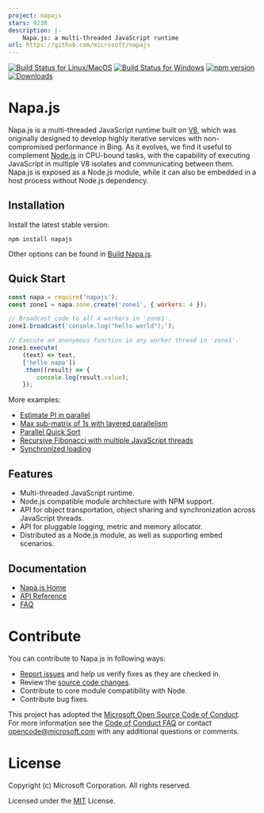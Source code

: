 ```yaml
---
project: napajs
stars: 9238
description: |-
    Napa.js: a multi-threaded JavaScript runtime
url: https://github.com/microsoft/napajs
---
```


[![Build Status for Linux/MacOS](https://travis-ci.org/Microsoft/napajs.svg?branch=master)](https://travis-ci.org/Microsoft/napajs)
[![Build Status for Windows](https://ci.appveyor.com/api/projects/status/github/Microsoft/napajs?branch=master&svg=true)](https://ci.appveyor.com/project/napajs/napajs)
[![npm version](https://badge.fury.io/js/napajs.svg)](https://www.npmjs.com/package/napajs)
[![Downloads](https://img.shields.io/npm/dm/napajs.svg)](https://www.npmjs.com/package/napajs)

# Napa.js
Napa.js is a multi-threaded JavaScript runtime built on [V8](https://github.com/v8/v8), which was originally designed to develop highly iterative services with non-compromised performance in Bing. As it evolves, we find it useful to complement [Node.js](https://nodejs.org) in CPU-bound tasks, with the capability of executing JavaScript in multiple V8 isolates and communicating between them. Napa.js is exposed as a Node.js module, while it can also be embedded in a host process without Node.js dependency.

## Installation
Install the latest stable version:
```
npm install napajs
```
Other options can be found in [Build Napa.js](https://github.com/Microsoft/napajs/wiki/build-napa.js).

## Quick Start
```js
const napa = require('napajs');
const zone1 = napa.zone.create('zone1', { workers: 4 });

// Broadcast code to all 4 workers in 'zone1'.
zone1.broadcast('console.log("hello world");');

// Execute an anonymous function in any worker thread in 'zone1'.
zone1.execute(
    (text) => text, 
    ['hello napa'])
    .then((result) => {
        console.log(result.value);
    });
```
More examples:
* [Estimate PI in parallel](./examples/tutorial/estimate-pi-in-parallel)
* [Max sub-matrix of 1s with layered parallelism](./examples/tutorial/max-square-sub-matrix)
* [Parallel Quick Sort](./examples/tutorial/parallel-quick-sort)
* [Recursive Fibonacci with multiple JavaScript threads](./examples/tutorial/recursive-fibonacci)
* [Synchronized loading](./examples/tutorial/synchronized-loading)

## Features
- Multi-threaded JavaScript runtime.
- Node.js compatible module architecture with NPM support.
- API for object transportation, object sharing and synchronization across JavaScript threads.
- API for pluggable logging, metric and memory allocator.
- Distributed as a Node.js module, as well as supporting embed scenarios.

## Documentation
- [Napa.js Home](https://github.com/Microsoft/napajs/wiki)
- [API Reference](./docs/api/index.md)
- [FAQ](https://github.com/Microsoft/napajs/wiki/FAQ)

# Contribute
You can contribute to Napa.js in following ways:

* [Report issues](https://github.com/Microsoft/napajs/issues) and help us verify fixes as they are checked in.
* Review the [source code changes](https://github.com/Microsoft/napajs/pulls).
* Contribute to core module compatibility with Node.
* Contribute bug fixes.

This project has adopted the [Microsoft Open Source Code of Conduct](https://opensource.microsoft.com/codeofconduct/).<br> For more information see the [Code of Conduct FAQ](https://opensource.microsoft.com/codeofconduct/faq/) or contact opencode@microsoft.com with any additional questions or comments.

# License
Copyright (c) Microsoft Corporation. All rights reserved.

Licensed under the [MIT](https://github.com/Microsoft/napajs/blob/master/LICENSE.txt) License.

